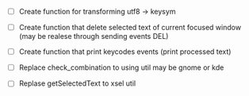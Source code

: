 
 - [ ] Create function for transforming utf8 -> keysym
 - [ ] Create function that delete selected text of current focused window (may be realese through sending events DEL)
 - [ ]  Create function that print keycodes events (print processed text)
 - [ ] Replace check_combination to using util may be gnome or kde
 - [ ] Replase getSelectedText to xsel util


